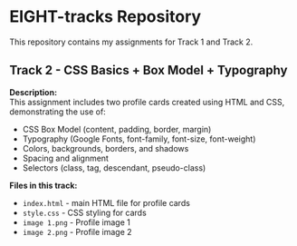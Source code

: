 # EIGHT-tracks Repository

This repository contains my assignments for Track 1 and Track 2.

## Track 2 - CSS Basics + Box Model + Typography

**Description:**  
This assignment includes two profile cards created using HTML and CSS, demonstrating the use of:
- CSS Box Model (content, padding, border, margin)
- Typography (Google Fonts, font-family, font-size, font-weight)
- Colors, backgrounds, borders, and shadows
- Spacing and alignment
- Selectors (class, tag, descendant, pseudo-class)

**Files in this track:**
- `index.html` - main HTML file for profile cards
- `style.css` - CSS styling for cards
- `image 1.png` - Profile image 1
- `image 2.png` - Profile image 2
